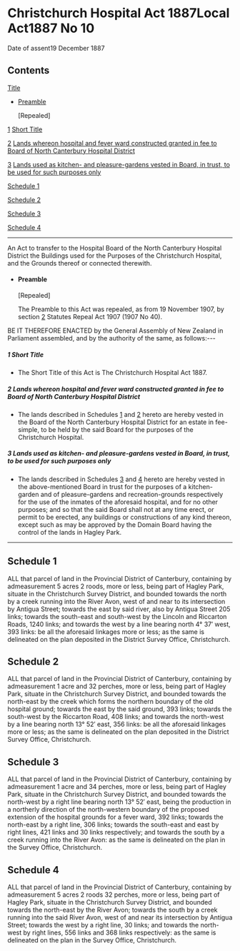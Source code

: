 # Christchurch Hospital Act 1887Local Act1887 No 10

Date of assent19 December 1887

## Contents

[Title][0]
    
*   [Preamble][1]
    
    \[Repealed\]

[1][2] [Short Title][2]

[2][3] [Lands whereon hospital and fever ward constructed granted in fee to Board of North Canterbury Hospital District][3]

[3][4] [Lands used as kitchen- and pleasure-gardens vested in Board, in trust, to be used for such purposes only][4]

[Schedule 1][5]  
[][5]

[Schedule 2][6]  
[][6]

[Schedule 3][7]  
[][7]

[Schedule 4][8]  
[][8]

---

An Act to transfer to the Hospital Board of the North Canterbury Hospital District the Buildings used for the Purposes of the Christchurch Hospital, and the Grounds thereof or connected therewith.
    
*   #### Preamble
    
    \[Repealed\]
    
    The Preamble to this Act was repealed, as from 19 November 1907, by section [2][9] Statutes Repeal Act 1907 (1907 No 40).

BE IT THEREFORE ENACTED by the General Assembly of New Zealand in Parliament assembled, and by the authority of the same, as follows:---

##### 1 Short Title
    
*   The Short Title of this Act is The Christchurch Hospital Act 1887\.

##### 2 Lands whereon hospital and fever ward constructed granted in fee to Board of North Canterbury Hospital District
    
*   The lands described in Schedules [1][5] and [2][6] hereto are hereby vested in the Board of the North Canterbury Hospital District for an estate in fee-simple, to be held by the said Board for the purposes of the Christchurch Hospital.

##### 3 Lands used as kitchen- and pleasure-gardens vested in Board, in trust, to be used for such purposes only
    
*   The lands described in Schedules [3][7] and [4][8] hereto are hereby vested in the above-mentioned Board in trust for the purposes of a kitchen-garden and of pleasure-gardens and recreation-grounds respectively for the use of the inmates of the aforesaid hospital, and for no other purposes; and so that the said Board shall not at any time erect, or permit to be erected, any buildings or constructions of any kind thereon, except such as may be approved by the Domain Board having the control of the lands in Hagley Park.

---

## Schedule 1

ALL that parcel of land in the Provincial District of Canterbury, containing by admeasurement 5 acres 2 roods, more or less, being part of Hagley Park, situate in the Christchurch Survey District, and bounded towards the north by a creek running into the River Avon, west of and near to its intersection by Antigua Street; towards the east by said river, also by Antigua Street 205 links; towards the south-east and south-west by the Lincoln and Riccarton Roads, 1240 links; and towards the west by a line bearing north 4° 37′ west, 393 links: be all the aforesaid linkages more or less; as the same is delineated on the plan deposited in the District Survey Office, Christchurch.

## Schedule 2

ALL that parcel of land in the Provincial District of Canterbury, containing by admeasurement 1 acre and 32 perches, more or less, being part of Hagley Park, situate in the Christchurch Survey District, and bounded towards the north-east by the creek which forms the northern boundary of the old hospital ground; towards the east by the said ground, 393 links; towards the south-west by the Riccarton Road, 408 links; and towards the north-west by a line bearing north 13° 52′ east, 356 links: be all the aforesaid linkages more or less; as the same is delineated on the plan deposited in the District Survey Office, Christchurch.

## Schedule 3

ALL that parcel of land in the Provincial District of Canterbury, containing by admeasurement 1 acre and 34 perches, more or less, being part of Hagley Park, situate in the Christchurch Survey District, and bounded towards the north-west by a right line bearing north 13° 52′ east, being the production in a northerly direction of the north-western boundary of the proposed extension of the hospital grounds for a fever ward, 392 links; towards the north-east by a right line, 306 links; towards the south-east and east by right lines, 421 links and 30 links respectively; and towards the south by a creek running into the River Avon: as the same is delineated on the plan in the Survey Office, Christchurch.

## Schedule 4

ALL that parcel of land in the Provincial District of Canterbury, containing by admeasurement 5 acres 2 roods 32 perches, more or less, being part of Hagley Park, situate in the Christchurch Survey District, and bounded towards the north-east by the River Avon; towards the south by a creek running into the said River Avon, west of and near its intersection by Antigua Street; towards the west by a right line, 30 links; and towards the north-west by right lines, 556 links and 368 links respectively: as the same is delineated on the plan in the Survey Office, Christchurch.

[0]: http://www.legislation.govt.nz/act/local/1887/0010/latest/whole.html#DLM20620
[1]: http://www.legislation.govt.nz/act/local/1887/0010/latest/whole.html#DLM20621
[2]: http://www.legislation.govt.nz/act/local/1887/0010/latest/whole.html#DLM20625
[3]: http://www.legislation.govt.nz/act/local/1887/0010/latest/whole.html#DLM20626
[4]: http://www.legislation.govt.nz/act/local/1887/0010/latest/whole.html#DLM20627
[5]: http://www.legislation.govt.nz/act/local/1887/0010/latest/whole.html#DLM20628
[6]: http://www.legislation.govt.nz/act/local/1887/0010/latest/whole.html#DLM20629
[7]: http://www.legislation.govt.nz/act/local/1887/0010/latest/whole.html#DLM20630
[8]: http://www.legislation.govt.nz/act/local/1887/0010/latest/whole.html#DLM20631
[9]: http://www.legislation.govt.nz/act/local/1887/0010/latest/link.aspx?id=DLM136296